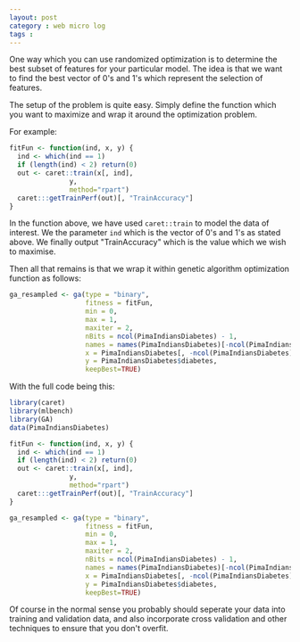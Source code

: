 ```yaml
---
layout: post
category : web micro log
tags : 
---
```


One way which you can use randomized optimization is to determine the best subset of features for your particular model. The idea is that we want to find the best vector of 0's and 1's which represent the selection of features. 

The setup of the problem is quite easy. Simply define the function which you want to maximize and wrap it around the optimization problem.

For example:

```r
fitFun <- function(ind, x, y) {
  ind <- which(ind == 1)
  if (length(ind) < 2) return(0)
  out <- caret::train(x[, ind], 
               y,
               method="rpart")
  caret:::getTrainPerf(out)[, "TrainAccuracy"]
}
```

In the function above, we have used `caret::train` to model the data of interest. We the parameter `ind` which is the vector of 0's and 1's as stated above. We finally output "TrainAccuracy" which is the value which we wish to maximise.

Then all that remains is that we wrap it within genetic algorithm optimization function as follows:

```r
ga_resampled <- ga(type = "binary", 
                   fitness = fitFun, 
                   min = 0, 
                   max = 1, 
                   maxiter = 2, 
                   nBits = ncol(PimaIndiansDiabetes) - 1, 
                   names = names(PimaIndiansDiabetes)[-ncol(PimaIndiansDiabetes)], 
                   x = PimaIndiansDiabetes[, -ncol(PimaIndiansDiabetes)], 
                   y = PimaIndiansDiabetes$diabetes, 
                   keepBest=TRUE)
```

With the full code being this:

```r
library(caret)
library(mlbench)
library(GA)
data(PimaIndiansDiabetes)

fitFun <- function(ind, x, y) {
  ind <- which(ind == 1)
  if (length(ind) < 2) return(0)
  out <- caret::train(x[, ind], 
               y,
               method="rpart")
  caret:::getTrainPerf(out)[, "TrainAccuracy"]
}

ga_resampled <- ga(type = "binary", 
                   fitness = fitFun, 
                   min = 0, 
                   max = 1, 
                   maxiter = 2, 
                   nBits = ncol(PimaIndiansDiabetes) - 1, 
                   names = names(PimaIndiansDiabetes)[-ncol(PimaIndiansDiabetes)], 
                   x = PimaIndiansDiabetes[, -ncol(PimaIndiansDiabetes)], 
                   y = PimaIndiansDiabetes$diabetes, 
                   keepBest=TRUE)
```

Of course in the normal sense you probably should seperate your data into training and validation data, and also incorporate cross validation and other techniques to ensure that you don't overfit.

